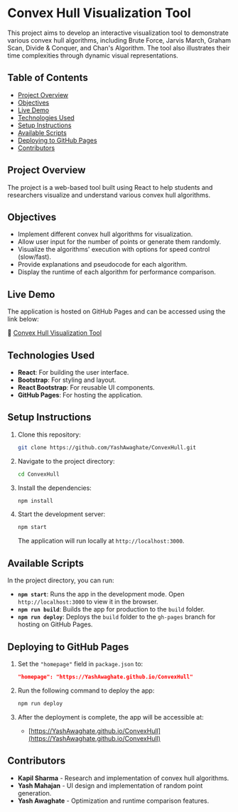 # Convex Hull Visualization Tool

This project aims to develop an interactive visualization tool to demonstrate various convex hull algorithms, including Brute Force, Jarvis March, Graham Scan, Divide & Conquer, and Chan's Algorithm. The tool also illustrates their time complexities through dynamic visual representations.

## Table of Contents
- [Project Overview](#project-overview)
- [Objectives](#objectives)
- [Live Demo](#live-demo)
- [Technologies Used](#technologies-used)
- [Setup Instructions](#setup-instructions)
- [Available Scripts](#available-scripts)
- [Deploying to GitHub Pages](#deploying-to-github-pages)
- [Contributors](#contributors)

## Project Overview

The project is a web-based tool built using React to help students and researchers visualize and understand various convex hull algorithms.

## Objectives

- Implement different convex hull algorithms for visualization.
- Allow user input for the number of points or generate them randomly.
- Visualize the algorithms' execution with options for speed control (slow/fast).
- Provide explanations and pseudocode for each algorithm.
- Display the runtime of each algorithm for performance comparison.

## Live Demo

The application is hosted on GitHub Pages and can be accessed using the link below:

🔗 [Convex Hull Visualization Tool](https://YashAwaghate.github.io/ConvexHull)

## Technologies Used

- **React**: For building the user interface.
- **Bootstrap**: For styling and layout.
- **React Bootstrap**: For reusable UI components.
- **GitHub Pages**: For hosting the application.

## Setup Instructions

1. Clone this repository:
    ```bash
    git clone https://github.com/YashAwaghate/ConvexHull.git
    ```

2. Navigate to the project directory:
    ```bash
    cd ConvexHull
    ```

3. Install the dependencies:
    ```bash
    npm install
    ```

4. Start the development server:
    ```bash
    npm start
    ```
    The application will run locally at `http://localhost:3000`.

## Available Scripts

In the project directory, you can run:

- **`npm start`**: Runs the app in the development mode. Open `http://localhost:3000` to view it in the browser.
- **`npm run build`**: Builds the app for production to the `build` folder.
- **`npm run deploy`**: Deploys the `build` folder to the `gh-pages` branch for hosting on GitHub Pages.

## Deploying to GitHub Pages

1. Set the `"homepage"` field in `package.json` to:
    ```json
    "homepage": "https://YashAwaghate.github.io/ConvexHull"
    ```

2. Run the following command to deploy the app:
    ```bash
    npm run deploy
    ```

3. After the deployment is complete, the app will be accessible at:
    - [https://YashAwaghate.github.io/ConvexHull](https://YashAwaghate.github.io/ConvexHull)

## Contributors

- **Kapil Sharma** - Research and implementation of convex hull algorithms.
- **Yash Mahajan** - UI design and implementation of random point generation.
- **Yash Awaghate** - Optimization and runtime comparison features.
